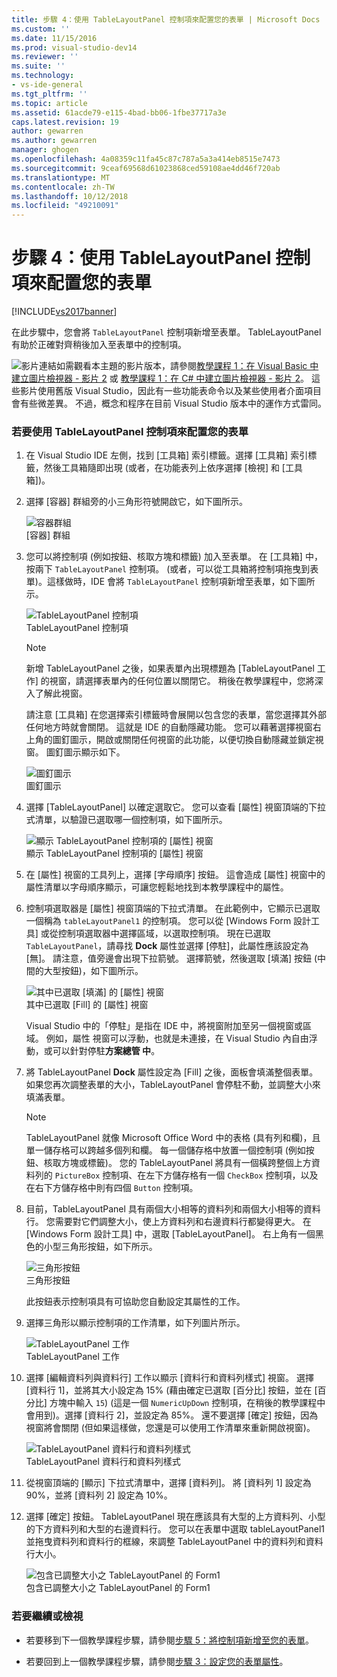 ```yaml
---
title: 步驟 4：使用 TableLayoutPanel 控制項來配置您的表單 | Microsoft Docs
ms.custom: ''
ms.date: 11/15/2016
ms.prod: visual-studio-dev14
ms.reviewer: ''
ms.suite: ''
ms.technology:
- vs-ide-general
ms.tgt_pltfrm: ''
ms.topic: article
ms.assetid: 61acde79-e115-4bad-bb06-1fbe37717a3e
caps.latest.revision: 19
author: gewarren
ms.author: gewarren
manager: ghogen
ms.openlocfilehash: 4a08359c11fa45c87c787a5a3a414eb8515e7473
ms.sourcegitcommit: 9ceaf69568d61023868ced59108ae4dd46f720ab
ms.translationtype: MT
ms.contentlocale: zh-TW
ms.lasthandoff: 10/12/2018
ms.locfileid: "49210091"
---
```

# <a name="step-4-lay-out-your-form-with-a-tablelayoutpanel-control"></a>步驟 4：使用 TableLayoutPanel 控制項來配置您的表單
[!INCLUDE[vs2017banner](../includes/vs2017banner.md)]

在此步驟中，您會將 `TableLayoutPanel` 控制項新增至表單。 TableLayoutPanel 有助於正確對齊稍後加入至表單中的控制項。  
  
 ![影片連結](../data-tools/media/playvideo.gif "PlayVideo")如需觀看本主題的影片版本，請參閱[教學課程 1：在 Visual Basic 中建立圖片檢視器 - 影片 2](http://go.microsoft.com/fwlink/?LinkId=205211) 或 [教學課程 1：在 C# 中建立圖片檢視器 - 影片 2](http://go.microsoft.com/fwlink/?LinkId=205200)。 這些影片使用舊版 Visual Studio，因此有一些功能表命令以及某些使用者介面項目會有些微差異。 不過，概念和程序在目前 Visual Studio 版本中的運作方式雷同。  
  
### <a name="to-lay-out-your-form-with-a-tablelayoutpanel-control"></a>若要使用 TableLayoutPanel 控制項來配置您的表單  
  
1.  在 Visual Studio IDE 左側，找到 [工具箱] 索引標籤。選擇 [工具箱] 索引標籤，然後工具箱隨即出現 (或者，在功能表列上依序選擇 [檢視] 和 [工具箱])。  
  
2.  選擇 [容器] 群組旁的小三角形符號開啟它，如下圖所示。  
  
     ![容器群組](../ide/media/express-toolbox.png "Express_Toolbox")  
[容器] 群組  
  
3.  您可以將控制項 (例如按鈕、核取方塊和標籤) 加入至表單。 在 [工具箱] 中，按兩下 `TableLayoutPanel` 控制項。 (或者，可以從工具箱將控制項拖曳到表單)。這樣做時，IDE 會將 `TableLayoutPanel` 控制項新增至表單，如下圖所示。  
  
     ![TableLayoutPanel 控制項](../ide/media/express-formtablelayout.png "Express_FormTableLayout")  
TableLayoutPanel 控制項  
  
    > [!NOTE]
    >  新增 TableLayoutPanel 之後，如果表單內出現標題為 [TableLayoutPanel 工作] 的視窗，請選擇表單內的任何位置以關閉它。 稍後在教學課程中，您將深入了解此視窗。  
  
     請注意 [工具箱] 在您選擇索引標籤時會展開以包含您的表單，當您選擇其外部任何地方時就會關閉。 這就是 IDE 的自動隱藏功能。 您可以藉著選擇視窗右上角的圖釘圖示，開啟或關閉任何視窗的此功能，以便切換自動隱藏並鎖定視窗。 圖釘圖示顯示如下。  
  
     ![圖釘圖示](../ide/media/express-pushpintoolbox.png "Express_PushpinToolbox")  
圖釘圖示  
  
4.  選擇 [TableLayoutPanel] 以確定選取它。 您可以查看 [屬性] 視窗頂端的下拉式清單，以驗證已選取哪一個控制項，如下圖所示。  
  
     ![顯示 TableLayoutPanel 控制項的 [屬性] 視窗](../ide/media/express-controlspropwin.png "Express_ControlsPropWin")  
顯示 TableLayoutPanel 控制項的 [屬性] 視窗  
  
5.  在 [屬性] 視窗的工具列上，選擇 [字母順序] 按鈕。 這會造成 [屬性] 視窗中的屬性清單以字母順序顯示，可讓您輕鬆地找到本教學課程中的屬性。  
  
6.  控制項選取器是 [屬性] 視窗頂端的下拉式清單。 在此範例中，它顯示已選取一個稱為 `tableLayoutPanel1` 的控制項。 您可以從 [Windows Form 設計工具] 或從控制項選取器中選擇區域，以選取控制項。 現在已選取 `TableLayoutPanel`，請尋找 **Dock** 屬性並選擇 [停駐]，此屬性應該設定為 [無]。 請注意，值旁邊會出現下拉箭號。 選擇箭號，然後選取 [填滿] 按鈕 (中間的大型按鈕)，如下圖所示。  
  
     ![其中已選取 [填滿] 的 [屬性] 視窗](../ide/media/express-docktable.png "Express_DockTable")  
其中已選取 [Fill] 的 [屬性] 視窗  
  
     Visual Studio 中的「停駐」是指在 IDE 中，將視窗附加至另一個視窗或區域。 例如，屬性 視窗可以浮動，也就是未連接，在 Visual Studio 內自由浮動，或可以針對停駐**方案總管 中**。  
  
7.  將 TableLayoutPanel **Dock** 屬性設定為 [Fill] 之後，面板會填滿整個表單。 如果您再次調整表單的大小，TableLayoutPanel 會停駐不動，並調整大小來填滿表單。  
  
    > [!NOTE]
    >  TableLayoutPanel 就像 Microsoft Office Word 中的表格 (具有列和欄)，且單一儲存格可以跨越多個列和欄。 每一個儲存格中放置一個控制項 (例如按鈕、核取方塊或標籤)。 您的 TableLayoutPanel 將具有一個橫跨整個上方資料列的 `PictureBox` 控制項、在左下方儲存格有一個 `CheckBox` 控制項，以及在右下方儲存格中則有四個 `Button` 控制項。  
  
8.  目前，TableLayoutPanel 具有兩個大小相等的資料列和兩個大小相等的資料行。 您需要對它們調整大小，使上方資料列和右邊資料行都變得更大。 在 [Windows Form 設計工具] 中，選取 [TableLayoutPanel]。 右上角有一個黑色的小型三角形按鈕，如下所示。  
  
     ![三角形按鈕](../ide/media/express-iconblacktriangle.gif "Express_IconBlackTriangle")  
三角形按鈕  
  
     此按鈕表示控制項具有可協助您自動設定其屬性的工作。  
  
9. 選擇三角形以顯示控制項的工作清單，如下列圖片所示。  
  
     ![TableLayoutPanel 工作](../ide/media/express-tablepanel.png "Express_TablePanel")  
TableLayoutPanel 工作  
  
10. 選擇 [編輯資料列與資料行] 工作以顯示 [資料行和資料列樣式] 視窗。 選擇 [資料行 1]，並將其大小設定為 15% (藉由確定已選取 [百分比] 按鈕，並在 [百分比] 方塊中輸入 `15`) (這是一個 `NumericUpDown` 控制項，在稍後的教學課程中會用到)。選擇 [資料行 2]，並設定為 85%。 還不要選擇 [確定] 按鈕，因為視窗將會關閉 (但如果這樣做，您還是可以使用工作清單來重新開啟視窗)。  
  
     ![TableLayoutPanel 資料行和資料列樣式](../ide/media/vs-tablelayoutpanel-setup.png "VS_TableLayoutPanel_Setup")  
TableLayoutPanel 資料行和資料列樣式  
  
11. 從視窗頂端的 [顯示] 下拉式清單中，選擇 [資料列]。 將 [資料列 1] 設定為 90%，並將 [資料列 2] 設定為 10%。  
  
12. 選擇 [確定]  按鈕。 TableLayoutPanel 現在應該具有大型的上方資料列、小型的下方資料列和大型的右邊資料行。 您可以在表單中選取 tableLayoutPanel1 並拖曳資料列和資料行的框線，來調整 TableLayoutPanel 中的資料列和資料行大小。  
  
     ![包含已調整大小之 TableLayoutPanel 的 Form1](../ide/media/vs-formafterlayoutpanel.png "VS_FormAfterLayoutPanel")  
包含已調整大小之 TableLayoutPanel 的 Form1  
  
### <a name="to-continue-or-review"></a>若要繼續或檢視  
  
-   若要移到下一個教學課程步驟，請參閱[步驟 5：將控制項新增至您的表單](../ide/step-5-add-controls-to-your-form.md)。  
  
-   若要回到上一個教學課程步驟，請參閱[步驟 3：設定您的表單屬性](../ide/step-3-set-your-form-properties.md)。



